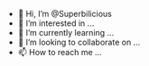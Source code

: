 - 👋 Hi, I’m @Superbilicious
- 👀 I’m interested in ...
- 🌱 I’m currently learning ...
- 💞️ I’m looking to collaborate on ...
- 📫 How to reach me ...

<!---
Superbilicious/Superbilicious is a ✨ special ✨ repository because its `README.md` (this file) appears on your GitHub profile.
You can click the Preview link to take a look at your changes.
--->
